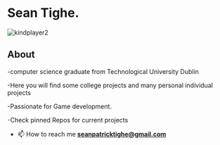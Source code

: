 # Sean Tighe.
<p align="left"> <img src="https://komarev.com/ghpvc/?username=kindplayer2&label=Profile%20views&color=0e75b6&style=flat" alt="kindplayer2" /> </p>

## About
-computer science graduate from Technological University Dublin

-Here you will find some college projects and many personal individual projects

-Passionate for Game development.

-Check pinned Repos for current projects

- 📫 How to reach me **seanpatricktighe@gmail.com**
